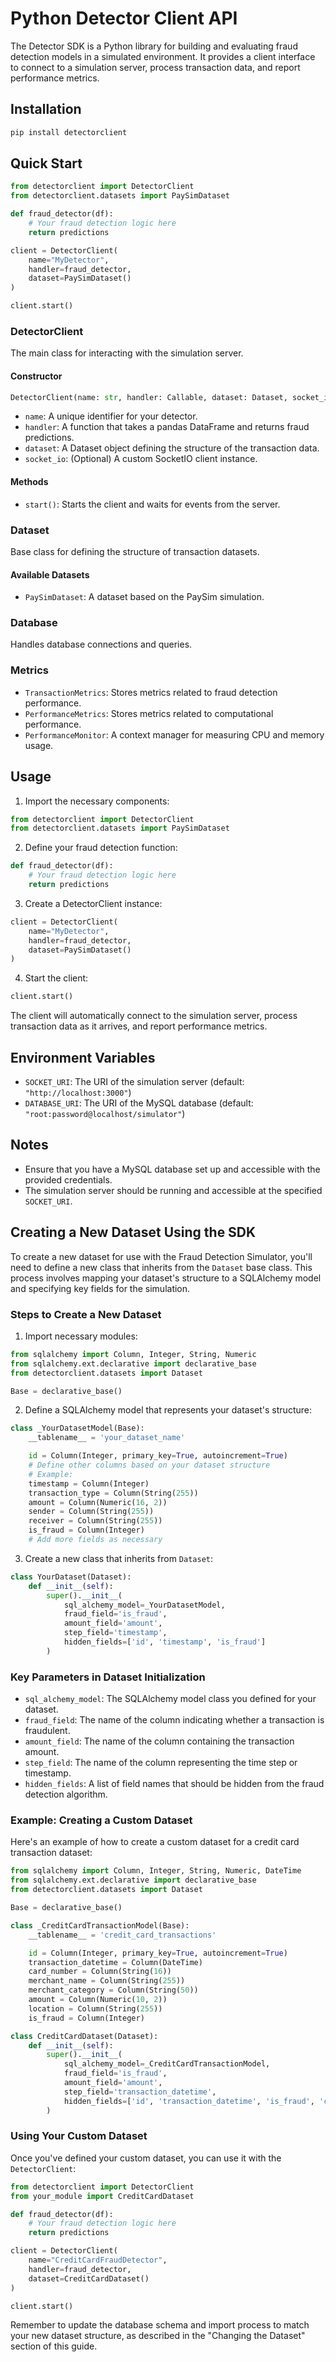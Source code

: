 # Python Detector Client API

The Detector SDK is a Python library for building and evaluating fraud detection models in a simulated environment. It provides a client interface to connect to a simulation server, process transaction data, and report performance metrics.

## Installation

```bash
pip install detectorclient
```

## Quick Start
```py
from detectorclient import DetectorClient
from detectorclient.datasets import PaySimDataset

def fraud_detector(df):
    # Your fraud detection logic here
    return predictions

client = DetectorClient(
    name="MyDetector",
    handler=fraud_detector,
    dataset=PaySimDataset()
)

client.start()
```

### DetectorClient

The main class for interacting with the simulation server.

#### Constructor

```python
DetectorClient(name: str, handler: Callable, dataset: Dataset, socket_io: socketio.Client = socketio.Client())
```

- `name`: A unique identifier for your detector.
- `handler`: A function that takes a pandas DataFrame and returns fraud predictions.
- `dataset`: A Dataset object defining the structure of the transaction data.
- `socket_io`: (Optional) A custom SocketIO client instance.

#### Methods

- `start()`: Starts the client and waits for events from the server.

### Dataset

Base class for defining the structure of transaction datasets.

#### Available Datasets

- `PaySimDataset`: A dataset based on the PaySim simulation.

### Database

Handles database connections and queries.

### Metrics

- `TransactionMetrics`: Stores metrics related to fraud detection performance.
- `PerformanceMetrics`: Stores metrics related to computational performance.
- `PerformanceMonitor`: A context manager for measuring CPU and memory usage.

## Usage

1. Import the necessary components:

```python
from detectorclient import DetectorClient
from detectorclient.datasets import PaySimDataset
```

2. Define your fraud detection function:

```python
def fraud_detector(df):
    # Your fraud detection logic here
    return predictions
```

3. Create a DetectorClient instance:

```python
client = DetectorClient(
    name="MyDetector",
    handler=fraud_detector,
    dataset=PaySimDataset()
)
```

4. Start the client:

```python
client.start()
```

The client will automatically connect to the simulation server, process transaction data as it arrives, and report performance metrics.

## Environment Variables

- `SOCKET_URI`: The URI of the simulation server (default: `"http://localhost:3000"`)
- `DATABASE_URI`: The URI of the MySQL database (default: `"root:password@localhost/simulator"`)

## Notes

- Ensure that you have a MySQL database set up and accessible with the provided credentials.
- The simulation server should be running and accessible at the specified `SOCKET_URI`.


## Creating a New Dataset Using the SDK

To create a new dataset for use with the Fraud Detection Simulator, you'll need to define a new class that inherits from the `Dataset` base class. This process involves mapping your dataset's structure to a SQLAlchemy model and specifying key fields for the simulation.

### Steps to Create a New Dataset

1. Import necessary modules:

```python
from sqlalchemy import Column, Integer, String, Numeric
from sqlalchemy.ext.declarative import declarative_base
from detectorclient.datasets import Dataset

Base = declarative_base()
```

2. Define a SQLAlchemy model that represents your dataset's structure:

```python
class _YourDatasetModel(Base):
    __tablename__ = 'your_dataset_name'

    id = Column(Integer, primary_key=True, autoincrement=True)
    # Define other columns based on your dataset structure
    # Example:
    timestamp = Column(Integer)
    transaction_type = Column(String(255))
    amount = Column(Numeric(16, 2))
    sender = Column(String(255))
    receiver = Column(String(255))
    is_fraud = Column(Integer)
    # Add more fields as necessary
```

3. Create a new class that inherits from `Dataset`:

```python
class YourDataset(Dataset):
    def __init__(self):
        super().__init__(
            sql_alchemy_model=_YourDatasetModel,
            fraud_field='is_fraud',
            amount_field='amount',
            step_field='timestamp',
            hidden_fields=['id', 'timestamp', 'is_fraud']
        )
```

### Key Parameters in Dataset Initialization

- `sql_alchemy_model`: The SQLAlchemy model class you defined for your dataset.
- `fraud_field`: The name of the column indicating whether a transaction is fraudulent.
- `amount_field`: The name of the column containing the transaction amount.
- `step_field`: The name of the column representing the time step or timestamp.
- `hidden_fields`: A list of field names that should be hidden from the fraud detection algorithm.

### Example: Creating a Custom Dataset

Here's an example of how to create a custom dataset for a credit card transaction dataset:

```python
from sqlalchemy import Column, Integer, String, Numeric, DateTime
from sqlalchemy.ext.declarative import declarative_base
from detectorclient.datasets import Dataset

Base = declarative_base()

class _CreditCardTransactionModel(Base):
    __tablename__ = 'credit_card_transactions'

    id = Column(Integer, primary_key=True, autoincrement=True)
    transaction_datetime = Column(DateTime)
    card_number = Column(String(16))
    merchant_name = Column(String(255))
    merchant_category = Column(String(50))
    amount = Column(Numeric(10, 2))
    location = Column(String(255))
    is_fraud = Column(Integer)

class CreditCardDataset(Dataset):
    def __init__(self):
        super().__init__(
            sql_alchemy_model=_CreditCardTransactionModel,
            fraud_field='is_fraud',
            amount_field='amount',
            step_field='transaction_datetime',
            hidden_fields=['id', 'transaction_datetime', 'is_fraud', 'card_number']
        )
```

### Using Your Custom Dataset

Once you've defined your custom dataset, you can use it with the `DetectorClient`:

```python
from detectorclient import DetectorClient
from your_module import CreditCardDataset

def fraud_detector(df):
    # Your fraud detection logic here
    return predictions

client = DetectorClient(
    name="CreditCardFraudDetector",
    handler=fraud_detector,
    dataset=CreditCardDataset()
)

client.start()
```

Remember to update the database schema and import process to match your new dataset structure, as described in the "Changing the Dataset" section of this guide.
